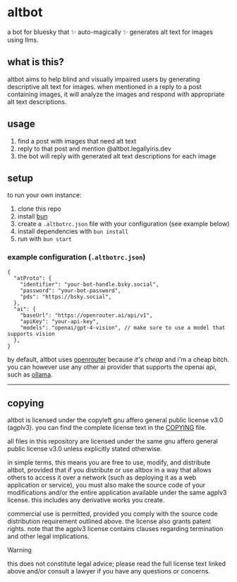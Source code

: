 # altbot

a bot for bluesky that ✨ auto-magically ✨ generates alt text for images using
llms.

## what is this?

altbot aims to help blind and visually impaired users by generating descriptive
alt text for images. when mentioned in a reply to a post containing images, it
will analyze the images and respond with appropriate alt text descriptions.

## usage

1. find a post with images that need alt text
2. reply to that post and mention @altbot.legallyiris.dev
3. the bot will reply with generated alt text descriptions for each image

## setup

to run your own instance:

1. clone this repo
2. install [bun](https://bun.sh/)
3. create a `.altbotrc.json` file with your configuration (see example below)
4. install dependencies with `bun install`
5. run with `bun start`

### example configuration (`.altbotrc.json`)

```jsonc
{
  "atProto": {
    "identifier": "your-bot-handle.bsky.social",
    "password": "your-bot-password",
    "pds": "https://bsky.social",
  },
  "ai": {
    "baseUrl": "https://openrouter.ai/api/v1",
    "apiKey": "your-api-key",
    "models": "openai/gpt-4-vision", // make sure to use a model that supports vision
  },
}
```

by default, altbot uses [openrouter](https://openrouter.ai) because _it's
cheap_ and i'm a cheap bitch. you can however use any other ai provider that
supports the openai api, such as [ollama](https://ollama.ai).

---

## copying

altbot is licensed under the copyleft gnu affero general public license
v3.0 (agplv3). you can find the complete license text in the [COPYING](COPYING)
file.

all files in this repository are licensed under the same gnu affero general
public license v3.0 unless explicitly stated otherwise.

in simple terms, this means you are free to use, modify, and distribute altbot,
provided that if you distribute or use altbox in a way that allows others to
access it over a network (such as deploying it as a web application or
service), you must also make the source code of your modifications and/or the
entire application available under the same agplv3 license. this includes any
derivative works you create.

commercial use is permitted, provided you comply with the source code
distribution requirement outlined above. the license also grants patent rights.
note that the agplv3 license contains clauses regarding termination and other
legal implications.

> [!WARNING]
> this does not constitute legal advice; please read the full license text
> linked above and/or consult a lawyer if you have any questions or concerns.
